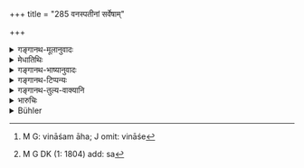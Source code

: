 +++
title = "285 वनस्पतीनां सर्वेषाम्"

+++

<details><summary>गङ्गानथ-मूलानुवादः</summary>

In the case of all trees, as their usefulness so should be the punishment inflicted for injuring them; this is the settled rule.—(285)
</details>

<details><summary>मेधातिथिः</summary>

**वनस्पति**ग्रहणं सर्वस्थावरप्रदर्शनार्थम् । फलपुष्पपत्रच्छायादिना महोपभोग्यस्य वृक्षस्य **हिंसायां** विनाशे[^२३५] दण्ड उत्तमसाहसः,[^२३६] मध्यमस्य मध्यमः, निकृष्टस्य प्रथमः । तथा स्थानविशेषो द्रष्टव्यः- पत्रच्छेदः फलच्छेदः शाखाधेद इति । फलानाम् अपि विशेषो महार्घता दुष्प्रापता । तथा स्थानविशेषो ऽपि द्रष्टव्यः- सीम्नि चतुष्पथे तपोवन इति ॥ ८.२८५ ॥


[^२३६]:
     M G DK (1: 1804) add: sa


[^२३५]:
     M G: vināśam āha; J omit: vināśe
</details>

<details><summary>गङ्गानथ-भाष्यानुवादः</summary>

The ‘*trees*’ have been mentioned as representing all immovable things.

When injury is done to a tree which is of great utility, the fine consists of the ‘highest amercement’; when the tree is of ordinary utility, it consists of the ‘middle amercement’; and when it is of small utility, it consists of the ‘lowest amercement.’

Account has also got to be taken of the part of the tree where the injury is done;—whether it is the leaf, the fruit or the branch that has been cut off. In regard to fruits also, their market-value has to be taken into consideration.

Similarly account has to be taken of the position of the tree,—whether it stands on the boundary, on road-crossings or in a hermitage, and so on.—(285)
</details>

<details><summary>गङ्गानथ-टिप्पन्यः</summary>

“According to Govindarāja the fine for injuring trees which give shade
only is to be very small; in the case of flower-bearing trees, middling;
and in the case of fruit trees, high.”—Buhler.

This verse is quoted in *Vyavahāramayūkha* (p. 100);—and in *Aparārka*
(p. 819).
</details>

<details><summary>गङ्गानथ-तुल्य-वाक्यानि</summary>

*Viṣṇu* (5.55-59).—‘A feller of trees yielding fruit shall pay the
highest amercement; a feller of flower-bearing trees, only the middle
amercement; he who cuts creepers, shrubs or climbing plants shall pay a
hundred *kārṣāpaṇas*; he who cuts grass shall pay one *kārṣāpaṇa*; and
all such offenders shall make good to the owners the revenue which they
yield.’

*Arthaśāstra* (pp. 108-109).—‘One who destroys small things shall make
good their value and also pay a line equal to it;—on destroying large
things, he shall make good their value and pay double that amount as
fine.’

*Yājñavalkya* (2.227-229).—‘For tearing the branches of wide-spreading
trees, and of such trees as supply food, the fine shall he 20; for
tearing their trunks, 40, and for destroying the entire tree, 80. For
such trees as are growing on places of worship, in the cremation-ground,
in a sacred place, or in a temple, the fine shall be double. Half of the
above-mentioned fine, in the case of destroying thickets, creepers and
plants.’

*Vaśiṣṭha* (Vivādaratnākara, p. 286).—‘For the purpose of making
agricultural implements or implements for the household, one may cut
even fruit-bearing and flower-bearing trees and thickets.’
</details>

<details><summary>भारुचिः</summary>

अत्र वनस्पतिशब्देन वृक्षाणाम् अपि ग्रहणम् । "अनुबन्धं परिज्ञाय" इत्य् अनेनैवायं श्लोकः उक्तार्थ इति कश्चिद् आह । तद् अयुक्तम् । अस्मिन् हिंसति दण्डविध्यर्थो ऽयं श्लोक उपपद्यते ॥ ८.२८४ ॥
</details>

<details><summary>Bühler</summary>

285	According to the usefulness of the several (kinds of) trees a fine must be inflicted for injuring them; that is the settled rule.
</details>
